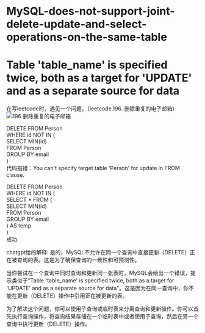 # MySQL-does-not-support-joint-delete-update-and-select-operations-on-the-same-table
# Table 'table_name' is specified twice, both as a target for 'UPDATE' and as a separate source for data
在写leetcode时，遇见一个问题。（leetcode.196. 删除重复的电子邮箱）
![196  删除重复的电子邮箱](https://github.com/adcodeday/MySQL-does-not-support-joint-delete-update-and-select-operations-on-the-same-table/assets/130963605/86d00cec-762e-44e7-add7-210f49ec947b)

DELETE FROM Person  
WHERE id NOT IN (  
    SELECT MIN(id)  
    FROM Person  
    GROUP BY email  
)  
代码报错：You can't specify target table 'Person' for update in FROM clause.

DELETE FROM Person  
WHERE id NOT IN (  
    SELECT * FROM (  
        SELECT MIN(id)  
        FROM Person  
        GROUP BY email  
    ) AS temp  
)  
成功.

chatgpt给的解释:
是的，MySQL不允许在同一个查询中直接更新（DELETE）正在被查询的表。这是为了确保查询的一致性和可预测性。

当你尝试在一个查询中同时查询和更新同一张表时，MySQL会给出一个错误，提示类似于"Table 'table_name' is specified twice, both as a target for 'UPDATE' and as a separate source for data"。这是因为在同一查询中，你不能在更新（DELETE）操作中引用正在被更新的表。

为了解决这个问题，你可以使用子查询或临时表来分离查询和更新操作。你可以首先执行查询操作，将查询结果存储在一个临时表中或者使用子查询，然后在另一个查询中执行更新（DELETE）操作。
